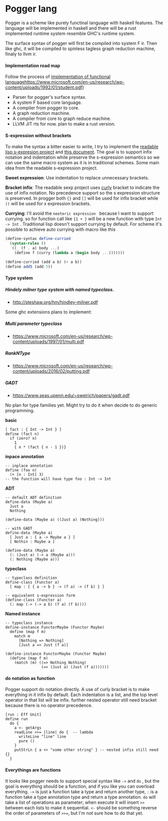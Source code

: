 # Pogger lang

Pogger is a scheme like purely functinal language with haskell features. The language will be implemented in haskell and there will be a rust implemented runtime system resemble GHC's runtime system.

The surface syntax of pogger will first be compiled into system F ir. Then like ghc, it will be compiled to spinless tagless graph reduction machine, finaly to llvm ir.

#### Implementation road map
Follow the process of [implementation of functional language]()https://www.microsoft.com/en-us/research/wp-content/uploads/1992/01/student.pdf)
- Parser for pogger's surface syntax.
- A system F based core language.
- A compiler from pogger to core.
- A graph reduction machine.
- A compiler from core to graph reduce machine.
- LLVM JIT rts for now. plan to make a rust version.

#### S-expression without brackets
To make the syntax a bitter easier to write, I try to implement the [readable lisp s-expresion project](https://readable.sourceforge.io) and [this document](https://srfi.schemers.org/srfi-119/srfi-119.html). The goal is to support infix notation and indentation while preserve the s-expression semantics so we can use the same macro system as it is in traditional schemes. Some main idea from the readable s-expression project.

__Sweet expression__: Use indentation to replace unnecessary brackets.

__Bracket infix__: The readable sexp project uses [curly](curly) bracket to indicate the use of infix notation. No precedence support so the s expression structure is preserved. In progger both `{}` and `[]` will be used for infix bracket while `()` will be used for x expression brackets.

__Currying__:
I'll avoid the `neoteric expression ` because I want to support currying. so for function call like `{1 + }` will be a new function with type `Int -> Int` . Traditional lisp doesn't support currying by default. For scheme it's possible to achieve auto currying with macro like this
```scheme
(define-syntax define-curried
  (syntax-rules ()
   ((_ (f . a) body ...)
    (define f (curry (lambda a (begin body ...)))))))

(define-curried (add a b) (+ a b))
(define add5 (add 5))
```

#### Type system
##### Hindely milner type system with named typeclass.
- http://steshaw.org/hm/hindley-milner.pdf

Some ghc extensions plans to implement:

##### Multi parameter typeclass
-  https://www.microsoft.com/en-us/research/wp-content/uploads/1997/01/multi.pdf
##### RankNType
- https://www.microsoft.com/en-us/research/wp-content/uploads/2016/02/putting.pdf
##### GADT
- https://www.seas.upenn.edu/~sweirich/papers/gadt.pdf

No plan for type families yet. Might try to do it when decide to do generic programming.

__basic__
```
[ fact : { Int -> Int } ]
define (fact n)
  if (zero? n)
    1
    { n * (fact { n - 1 })}
```

__inpace annotation__
```
-- inplace annotation
define (foo n)
  (+ [n : Int] 3)
-- the function will have type foo : Int -> Int
```

__ADT__
```
-- default ADT definition
define-data (Maybe a)
  Just a
  Nothing

(define-data (Maybe a) ((Just a) (Nothing)))

-- with GADT
define-data (Maybe a)
  [ Just a : { a -> Maybe a } ]
  [ Nothin : Maybe a ]

(define-data (Maybe a)
  (: (Just a) (-> a (Maybe a)))
  (: Nothing (Maybe a)))
```

__typeclass__
```
-- typeclass definition
define-class (Functor a)
  [ map : { { a -> b } -> (f a) -> (f b) } ]

-- equivalent s-expression form
(define-class (Functor a)
  (: map (-> (-> a b) (f a) (f b))))
```

__Named instance__
```
-- typeclass instance
define-instance FunctorMaybe (Functor Maybe)
  define (map f m)
    match m
      [Nothing => Nothing]
      [Just a => Just (f a)]

(define-instance FunctorMaybe (Functor Maybe)
  (define (map f m)
    (match (m) ((=> Nothing Nothing)
                (=> (Just a) (Just (f a)))))))
```

#### do notation as function
Pogger support do notation directly. A use of curly bracket is to make everything in it infix by default. Each indentation is a list, and the top level operator in that list will be infix. further nested operator still need bracket because there is no operator precedence.

```
[run : Eff Unit]
define run
  do {
    a <- getArgs
    readLine >>= |line| do {  -- lambda
      writeLine "line" line
      pure ()
    }
    putStrLn { a <> "some other string" } -- nested infix still need {}
  }
```

#### Everythings are functions
It looks like pogger needs to support special syntax like `->` and `do` , but the goal is everything should be a function, and if you like you can overload everything. `->` is just a function take a type and return another type, `:` is a function take a type annotation type and return a type annotation. `do` will take a list of operations as parameter; when execute it will insert `>>` between each lists to make it sequential. `<-` should be something reverse the order of parameters of `>>=`, but I'm not sure how to do that yet.

